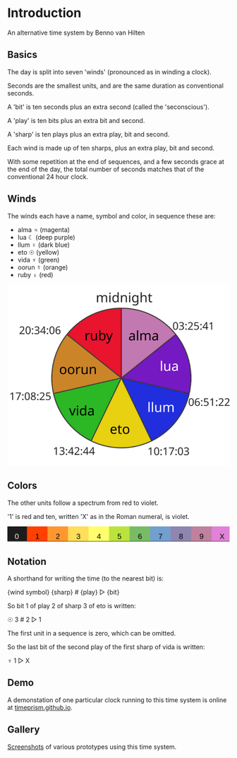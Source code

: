 # Introduction

An alternative time system by Benno van Hilten

## Basics

The day is split into seven 'winds' (pronounced as in winding a clock).

Seconds are the smallest units, and are the same duration as conventional seconds.

A 'bit' is ten seconds plus an extra second (called the 'seconscious').

A 'play' is ten bits plus an extra bit and second.

A 'sharp' is ten plays plus an extra play, bit and second.

Each wind is made up of ten sharps, plus an extra play, bit and second.

With some repetition at the end of sequences, and a few seconds grace at the end of the day, the total number of seconds matches that of the conventional 24 hour clock.

## Winds

The winds each have a name, symbol and color, in sequence these are:
- alma ♃ (magenta)
- lua ☾ (deep purple)
- llum ♀ (dark blue)
- eto ☉ (yellow)
- vida ♆ (green)
- oorun ☿ (orange)
- ruby ♁ (red)

![seven winds](https://raw.githubusercontent.com/timeprism/introduction/main/wind%20times.png)

## Colors

The other units follow a spectrum from red to violet.

'1' is red and ten, written 'X' as in the Roman numeral, is violet.

![units](https://raw.githubusercontent.com/timeprism/introduction/main/unit%20colors.png)

## Notation

A shorthand for writing the time (to the nearest bit) is:

  {wind symbol} {sharp} # {play} ▷ {bit}

So bit 1 of play 2 of sharp 3 of eto is written:

  ☉ 3 # 2 ▷ 1

The first unit in a sequence is zero, which can be omitted.

So the last bit of the second play of the first sharp of vida is written:

  ♆ 1 ▷ X

## Demo

A demonstation of one particular clock running to this time system is online at [timeprism.github.io](https://timeprism.github.io).

## Gallery

[Screenshots](https://github.com/timeprism/introduction/gallery) of various prototypes using this time system.
